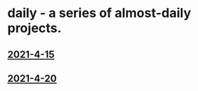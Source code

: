 # daily - a series of almost-daily projects.
## [2021-4-15](https://github.com/daltonjmcgee/2021-4-15)
## [2021-4-20](https://github.com/daltonjmcgee/2021-4-20)
